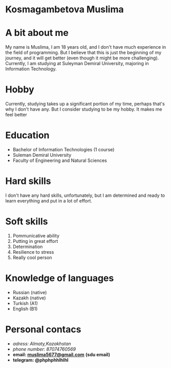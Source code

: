 # Kosmagambetova Muslima

# A bit about me
My name is Muslima, I am 18 years old, and I don't have much experience in the field of programming. 
But I believe that this is just the beginning of my journey, and it will get better (even though it might be more challenging). 
Currently, I am studying at Suleyman Demiral University, majoring in Information Technology.

# Hobby
Currently, studying takes up a significant portion of my time,
perhaps that's why I don't have any. But I consider studying to be my hobby. 
It makes me feel better

# Education
* Bachelor of Information Technologies (1 course)
*  Suleman Demiral University
* Faculty of Engineering and Natural Sciences

# Hard skills
I don't have any hard skills, unfortunately, 
but I am determined and ready to learn everything and put in a lot of effort.

# Soft skills
1. Pommunicative ability
2. Putting in great effort
3. Determination
4. Resilience to stress
5. Really cool person

# Knowledge of languages
- Russian (native)
- Kazakh (native)
- Turkish (A1)
- English (B1)

# Personal contacs
* *adress: Almaty,Kazakhstan*
* *phone number: 87074760569*
* **email: muslima5677@gmail.com** **(sdu email)**
* **telegram: @phphphhlhlhl**
